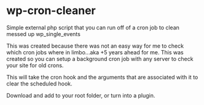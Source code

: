 # wp-cron-cleaner
Simple external php script that you can run off of a cron job to clean messed up wp_single_events

This was created because there was not an easy way for me to check which cron jobs where in limbo...aka +5 years ahead for me. This was created so you can setup a background cron job with any server to check your site for old crons.

This will take the cron hook and the arguments that are associated with it to clear the scheduled hook.

Download and add to your root folder, or turn into a plugin. 
